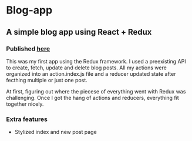 # Blog-app
## A simple blog app using React + Redux
### Published [here](http://cs52-eoberstein-blogapp.surge.sh)

This was my first app using the Redux framework. I used a preexisting API to create, fetch, update and delete blog posts. All my actions were organized into an action.index.js file and a reducer updated state after fecthing multiple or just one post.

At first, figuring out where the piecese of everything went with Redux was challenging. Once I got the hang of actions and reducers, everything fit together nicely.

### Extra features
* Stylized index and new post page
